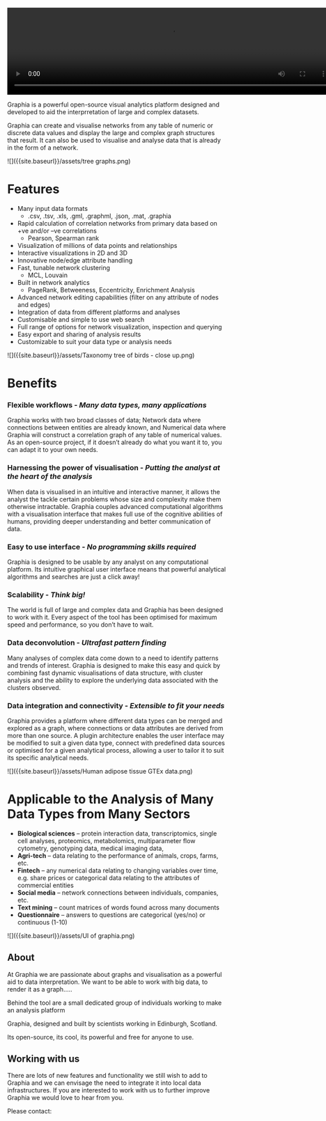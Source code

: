  <video autoplay src="{{site.baseurl}}/assets/banner_blur.webm" width="750" height="200" controls autoplay loop></video>

Graphia is a powerful open-source visual analytics platform designed and developed to aid the interprretation of large and complex datasets. 

Graphia can create and visualise networks from any table of numeric or discrete data values and display the large and complex graph structures that result. It can also be used to visualise and analyse data that is already in the form of a network.


![]({{site.baseurl}}/assets/tree graphs.png)

 

# **Features**

- Many input data formats 
	- .csv, .tsv, .xls, .gml, .graphml, .json, .mat, .graphia
- Rapid calculation of correlation networks from primary data based on +ve and/or –ve correlations 
	- Pearson, Spearman rank
- Visualization of millions of data points and relationships
- Interactive visualizations in 2D and 3D
- Innovative node/edge attribute handling
- Fast, tunable network clustering 
	- MCL, Louvain
- Built in network analytics 
	- PageRank, Betweeness, Eccentricity, Enrichment Analysis
- Advanced network editing capabilities (filter on any attribute of nodes and edges)
- Integration of data from different platforms and analyses
- Customisable and simple to use web search
- Full range of options for network visualization, inspection and querying
- Easy export and sharing of analysis results
- Customizable to suit your data type or analysis needs


![]({{site.baseurl}}/assets/Taxonomy tree of birds - close up.png)


# **Benefits**

### **Flexible workflows - _Many data types, many applications_**

Graphia works with two broad classes of data; Network data where connections between entities are already known, and Numerical data where Graphia will construct a correlation graph of any table of numerical values. As an open-source project, if it doesn’t already do what you want it to, you can adapt it to your own needs.

### **Harnessing the power of visualisation - _Putting the analyst at the heart of the analysis_**

When data is visualised in an intuitive and interactive manner, it allows the analyst the tackle certain problems whose size and complexity make them otherwise intractable. Graphia couples advanced computational algorithms with a visualisation interface that makes full use of the cognitive abilities of humans, providing deeper understanding and better communication of data.

### **Easy to use interface - _No programming skills required_**

Graphia is designed to be usable by any analyst on any computational platform. Its intuitive graphical user interface means that powerful analytical algorithms and searches are just a click away! 

### **Scalability - _Think big!_**

The world is full of large and complex data and Graphia has been designed to work with it. Every aspect of the tool has been optimised for maximum speed and performance, so you don’t have to wait.


### **Data deconvolution - _Ultrafast pattern finding_**

Many analyses of complex data come down to a need to identify patterns and trends of interest. Graphia is designed to make this easy and quick by combining fast dynamic visualisations of data structure, with cluster analysis and the ability to explore the underlying data associated with the clusters observed.

 
### **Data integration and connectivity - _Extensible to fit your needs_**

Graphia provides a platform where different data types can be merged and explored as a graph, where connections or data attributes are derived from more than one source.  A plugin architecture enables the user interface may be modified to suit a given data type, connect with predefined data sources or optimised for a given analytical process, allowing a user to tailor it to suit its specific analytical needs.

![]({{site.baseurl}}/assets/Human adipose tissue GTEx data.png)

# **Applicable to the Analysis of Many Data Types from Many Sectors**

- **Biological sciences** – protein interaction data, transcriptomics, single cell analyses, proteomics, metabolomics, multiparameter flow cytometry, genotyping data, medical imaging data,
- **Agri-tech** – data relating to the performance of animals, crops, farms, etc.
- **Fintech** – any numerical data relating to changing variables over time, e.g. share prices or categorical data relating to the attributes of commercial entities
- **Social media** – network connections between individuals, companies, etc.
- **Text mining** – count matrices of words found across many documents
- **Questionnaire** – answers to questions are categorical (yes/no) or continuous (1-10)


 ![]({{site.baseurl}}/assets/UI of graphia.png)
 
 ## **About**

At Graphia we are passionate about graphs and visualisation as a powerful aid to data interpretation.  We want to be able to work with big data, to render it as a graph…..

Behind the tool are a small dedicated group of individuals working to make an analysis platform 

 

Graphia, designed and built by scientists working in Edinburgh, Scotland. 

 

Its open-source, its cool, its powerful and free for anyone to use.

 

## **Working with us**

There are lots of new features and functionality we still wish to add to Graphia and we can envisage the need to integrate it into local data infrastructures. If you are interested to work with us to further improve Graphia we would love to hear from you.

Please contact:
